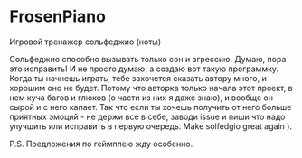 # FrosenPiano
Игровой тренажер сольфеджио (ноты)

Сольфеджио способно вызывать только сон и агрессию. Думаю, пора это исправить! И не просто думаю, а создаю вот такую программку. Когда ты начнешь играть, тебе захочется сказать автору много, и хорошим оно не будет. Потому что авторка только начала этот проект, в нем куча багов и глюков (о части из них я даже знаю), и вообще он сырой и с него капает. Так что если ты хочешь получить от него больше приятных эмоций - не держи все в себе, заводи issue и пиши что надо улучшить или исправить в первую очередь. Make solfedgio great again ).

P.S. Предложения по геймплею жду особенно.
